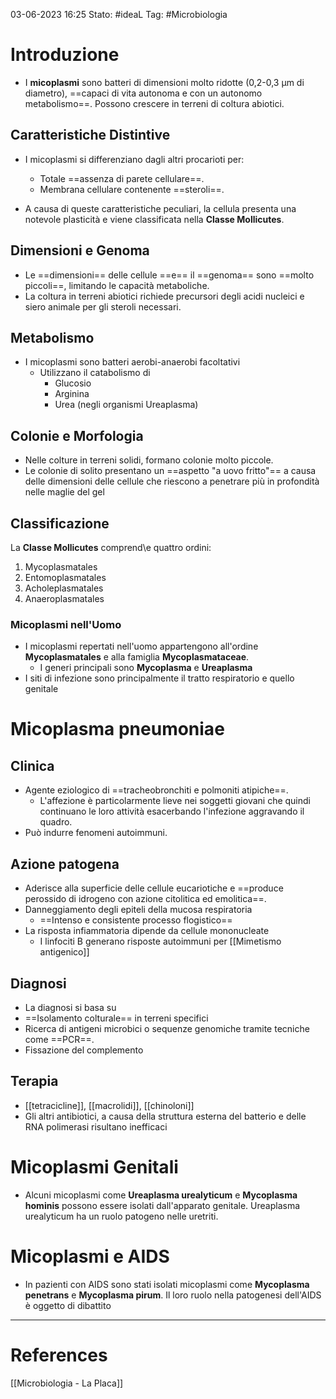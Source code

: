 03-06-2023 16:25
Stato: #ideaL
Tag: #Microbiologia 

# Introduzione

- I **micoplasmi** sono batteri di dimensioni molto ridotte (0,2-0,3 μm di diametro), ==capaci di vita autonoma e con un autonomo metabolismo==. Possono crescere in terreni di coltura abiotici.

## Caratteristiche Distintive
- I micoplasmi si differenziano dagli altri procarioti per:
	- Totale ==assenza di parete cellulare==.
	- Membrana cellulare contenente ==steroli==.

- A causa di queste caratteristiche peculiari, la cellula presenta una notevole plasticità e viene classificata nella **Classe Mollicutes**.

## Dimensioni e Genoma
- Le ==dimensioni== delle cellule ==e== il ==genoma== sono ==molto piccoli==, limitando le capacità metaboliche. 
- La coltura in terreni abiotici richiede precursori degli acidi nucleici e siero animale per gli steroli necessari.

## Metabolismo
- I micoplasmi sono batteri aerobi-anaerobi facoltativi
	- Utilizzano il catabolismo di
		- Glucosio
		- Arginina
		- Urea (negli organismi Ureaplasma)
## Colonie e Morfologia

- Nelle colture in terreni solidi, formano colonie molto piccole. 
- Le colonie di solito presentano un ==aspetto "a uovo fritto"== a causa delle dimensioni delle cellule che riescono a penetrare più in profondità nelle maglie del gel

## Classificazione

La **Classe Mollicutes** comprend\e quattro ordini:

1. Mycoplasmatales
2. Entomoplasmatales
3. Acholeplasmatales
4. Anaeroplasmatales

### Micoplasmi nell'Uomo

- I micoplasmi repertati nell'uomo appartengono all'ordine **Mycoplasmatales** e alla famiglia **Mycoplasmataceae**. 
	- I generi principali sono **Mycoplasma** e **Ureaplasma**
- I siti di infezione sono principalmente il tratto respiratorio e quello genitale

# Micoplasma pneumoniae

## Clinica
- Agente eziologico di ==tracheobronchiti e polmoniti atipiche==.
	- L'affezione è particolarmente lieve nei soggetti giovani che quindi continuano le loro attività esacerbando l'infezione aggravando il quadro.
- Può indurre fenomeni autoimmuni.
## Azione patogena
- Aderisce alla superficie delle cellule eucariotiche e ==produce perossido di idrogeno con azione citolitica ed emolitica==.
- Danneggiamento degli epiteli della mucosa respiratoria
	- ==Intenso e consistente processo flogistico==
- La risposta infiammatoria dipende da cellule mononucleate
	- I linfociti B generano risposte autoimmuni per [[Mimetismo antigenico]]

## Diagnosi
- La diagnosi si basa su
- ==Isolamento colturale== in terreni specifici
- Ricerca di antigeni microbici o sequenze genomiche tramite tecniche come ==PCR==.
- Fissazione del complemento

## Terapia
- [[tetracicline]], [[macrolidi]], [[chinoloni]]
- Gli altri antibiotici, a causa della struttura esterna del batterio e delle RNA polimerasi risultano inefficaci

# Micoplasmi Genitali

- Alcuni micoplasmi come **Ureaplasma urealyticum** e **Mycoplasma hominis** possono essere isolati dall'apparato genitale. Ureaplasma urealyticum ha un ruolo patogeno nelle uretriti.

# Micoplasmi e AIDS

- In pazienti con AIDS sono stati isolati micoplasmi come **Mycoplasma penetrans** e **Mycoplasma pirum**. Il loro ruolo nella patogenesi dell'AIDS è oggetto di dibattito





---
# References
[[Microbiologia - La Placa]]